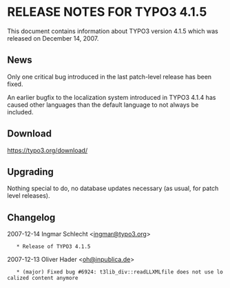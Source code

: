 RELEASE NOTES FOR TYPO3 4.1.5
=============================

This document contains information about TYPO3 version 4.1.5 which was
released on December 14, 2007.

News
----

Only one critical bug introduced in the last patch-level release has
been fixed.

An earlier bugfix to the localization system introduced in TYPO3 4.1.4
has caused other languages than the default language to not always be
included.

Download
--------

<https://typo3.org/download/>

Upgrading
---------

Nothing special to do, no database updates necessary (as usual, for
patch level releases).

Changelog
---------

<changelog> 2007-12-14 Ingmar Schlecht &lt;ingmar@typo3.org&gt;

`   * Release of TYPO3 4.1.5`

2007-12-13 Oliver Hader &lt;oh@inpublica.de&gt;

`   * (major) Fixed bug #6924: t3lib_div::readLLXMLfile does not use localized content anymore `

</changelog>
